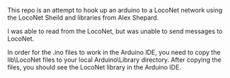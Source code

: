This repo is an attempt to hook up an arduino to a LocoNet network using
the LocoNet Sheild and libraries from Alex Shepard.

I was able to read from the LocoNet, but was unable to send messages to
LocoNet.

In order for the .ino files to work in the Arduino IDE, you need to copy
the lib\LocoNet files to your local Arduino\Library directory. After
copying the files, you should see the LocoNet library in the Arduino
IDE.

